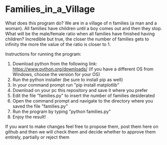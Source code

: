 # Families_in_a_Village

What does this program do?
We are in a village of n families (a man and a woman). All families have children until a boy comes out and then they stop. What will be the male/female ratio when all families have finished having children? Incredible but true, the closer the number of families gets to infinity the more the value of the ratio is closer to 1.

Instructions for running the program:
1. Download python from the following link: https://www.python.org/downloads/ (if you have a different OS from Windows, choose the version for your OS)
2. Run the python installer (be sure to install pip as well)
3. In your command prompt run "pip install matplotlib"
4. Download on your pc this repository and save it where you prefer
5. Edit the file "families.py" to insert the number of families desiderated
6. Open the command prompt and navigate to the directory where you saved the file "families.py"
7. Run the program by typing "python families.py"
8. Enjoy the result!

If you want to make changes feel free to propose them, post them here on github and then we will check them and decide whether to approve them entirely, partially or reject them
